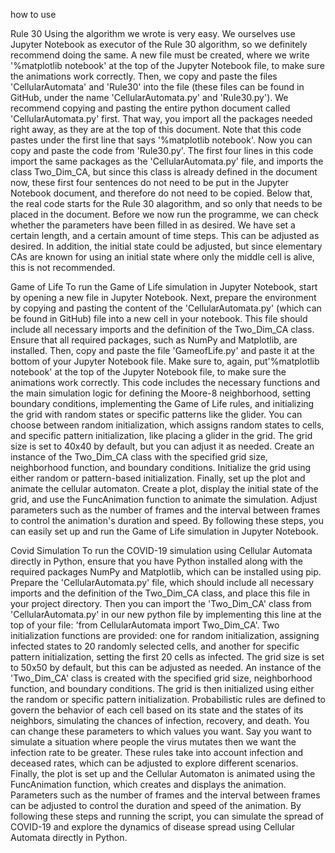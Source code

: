 how to use

Rule 30
Using the algorithm we wrote is very easy. We 
ourselves use Jupyter Notebook as executor of the Rule 30 algorithm, so we definitely recommend doing the same. A new file must be created, where we write '\%matplotlib notebook' at the top of the Jupyter Notebook file, to make sure the animations work correctly. Then, we copy and paste the files 'CellularAutomata' and 'Rule30' into the file (these files can be found in GitHub, under the name 'CellularAutomata.py' and 'Rule30.py'). We recommend copying and pasting the entire python document called 'CellularAutomata.py' first. That way, you import all the packages needed right away, as they are at the top of this document. Note that this code pastes under the first line that says '\%matplotlib notebook'. Now you can copy and paste the code from 'Rule30.py'. The first four lines in this code import the same packages as the 'CellularAutomata.py' file, and imports the class Two\_Dim\_CA, but since this class is already defined in the document now, these first four sentences do not need to be put in the Jupyter Notebook document, and therefore do not need to be copied. Below that, the real code starts for the Rule 30 alagorithm, and so only that needs to be placed in the document. 
Before we now run the programme, we can check whether the parameters have been filled in as desired. We have set a certain length, and a certain amount of time steps. This can be adjusted as desired. In addition, the initial state could be adjusted, but since elementary CAs are known for using an initial state where only the middle cell is alive, this is not recommended. 

Game of Life
To run the Game of Life simulation in  Jupyter Notebook, start by opening a new file in Jupyter Notebook. Next, prepare the environment by copying and pasting the content of the 'CellularAutomata.py' (which can be found in GitHub) file into a new cell in your notebook. This file should include all necessary imports and the definition of the Two_Dim_CA class. Ensure that all required packages, such as NumPy and Matplotlib, are installed. Then, copy and paste the file 'GameofLife.py' and paste it at the bottom of your Jupyter Notebook file. Make sure to, again, put'\%matplotlib notebook' at the top of the Jupyter Notebook file, to make sure the animations work correctly.
This code includes the necessary functions and the main simulation logic for defining the Moore-8 neighborhood, setting boundary conditions, implementing the Game of Life rules, and initializing the grid with random states or specific patterns like the glider.
You can choose between random initialization, which assigns random states to cells, and specific pattern initialization, like placing a glider in the grid. The grid size is set to 40x40 by default, but you can adjust it as needed.
Create an instance of the Two_Dim_CA class with the specified grid size, neighborhood function, and boundary conditions. Initialize the grid using either random or pattern-based initialization.
Finally, set up the plot and animate the cellular automaton. Create a plot, display the initial state of the grid, and use the FuncAnimation function to animate the simulation. Adjust parameters such as the number of frames and the interval between frames to control the animation's duration and speed.
By following these steps, you can easily set up and run the Game of Life simulation in Jupyter Notebook. 


Covid Simulation
To run the COVID-19 simulation using Cellular Automata directly in Python, ensure that you have Python installed along with the required packages NumPy and Matplotlib, which can be installed using pip. Prepare the 'CellularAutomata.py' file, which should include all necessary imports and the definition of the Two_Dim_CA class, and place this file in your project directory. Then you can import the 'Two_Dim_CA' class from  'CellularAutomata.py' in our new python file by implementing this line at the top of your file: 'from CellularAutomata import Two_Dim_CA'.
Two initialization functions are provided: one for random initialization, assigning infected states to 20 randomly selected cells, and another for specific pattern initialization, setting the first 20 cells as infected. The grid size is set to 50x50 by default, but this can be adjusted as needed.
An instance of the 'Two_Dim_CA' class is created with the specified grid size, neighborhood function, and boundary conditions. The grid is then initialized using either the random or specific pattern initialization.
Probabilistic rules are defined to govern the behavior of each cell based on its state and the states of its neighbors, simulating the chances of infection, recovery, and death. You can change these parameters to which values you want. Say you want to simulate a situation where people the virus mutates then we want the infection rate to be greater. These rules take into account infection and deceased rates, which can be adjusted to explore different scenarios.
Finally, the plot is set up and the Cellular Automaton is animated using the FuncAnimation function, which creates and displays the animation. Parameters such as the number of frames and the interval between frames can be adjusted to control the duration and speed of the animation.
By following these steps and running the script, you can simulate the spread of COVID-19 and explore the dynamics of disease spread using Cellular Automata directly in Python.
